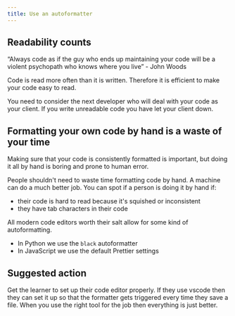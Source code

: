 ```yaml
---
title: Use an autoformatter
---
```


## Readability counts

“Always code as if the guy who ends up maintaining your code will be a violent psychopath who knows where you live” - John Woods

Code is read more often than it is written. Therefore it is efficient to make your code easy to read.

You need to consider the next developer who will deal with your code as your client. If you write unreadable code you have let your client down. 

## Formatting your own code by hand is a waste of your time

Making sure that your code is consistently formatted is important, but doing it all by hand is boring and prone to human error. 

People shouldn't need to waste time formatting code by hand. A machine can do a much better job.  You can spot if a person is doing it by hand if:

- their code is hard to read because it's squished or inconsistent
- they have tab characters in their code

All modern code editors worth their salt allow for some kind of autoformatting.

- In Python we use the `black` autoformatter
- In JavaScript we use the default Prettier settings 

## Suggested action

Get the learner to set up their code editor properly. If they use vscode then they can set it up so that the formatter gets triggered every time they save a file. When you use the right tool for the job then everything is just better.

